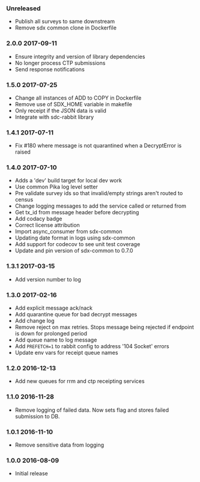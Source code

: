 ### Unreleased
  - Publish all surveys to same downstream
  - Remove sdx common clone in Dockerfile
  
### 2.0.0 2017-09-11
  - Ensure integrity and version of library dependencies
  - No longer process CTP submissions
  - Send response notifications

### 1.5.0 2017-07-25
  - Change all instances of ADD to COPY in Dockerfile
  - Remove use of SDX_HOME variable in makefile
  - Only receipt if the JSON data is valid
  - Integrate with sdc-rabbit library

### 1.4.1 2017-07-11
  - Fix #180 where message is not quarantined when a DecryptError is raised

### 1.4.0 2017-07-10
  - Adds a 'dev' build target for local dev work
  - Use common Pika log level setter
  - Pre validate survey ids so that invalid/empty strings aren't routed to census
  - Change logging messages to add the service called or returned from
  - Get tx_id from message header before decrypting
  - Add codacy badge
  - Correct license attribution
  - Import async_consumer from sdx-common
  - Updating date format in logs using sdx-common
  - Add support for codecov to see unit test coverage
  - Update and pin version of sdx-common to 0.7.0

### 1.3.1 2017-03-15
  - Add version number to log

### 1.3.0 2017-02-16
  - Add explicit message ack/nack
  - Add quarantine queue for bad decrypt messages
  - Add change log
  - Remove reject on max retries. Stops message being rejected if endpoint is down for prolonged period
  - Add queue name to log message
  - Add `PREFETCH=1` to rabbit config to address '104 Socket' errors
  - Update env vars for receipt queue names

### 1.2.0 2016-12-13
  - Add new queues for rrm and ctp receipting services

### 1.1.0 2016-11-28
  - Remove logging of failed data. Now sets flag and stores failed submission to DB.

### 1.0.1 2016-11-10
  - Remove sensitive data from logging

### 1.0.0 2016-08-09
  - Initial release
